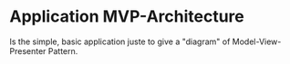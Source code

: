 # Application MVP-Architecture

Is the simple, basic application juste to give a "diagram" of Model-View-Presenter Pattern.
